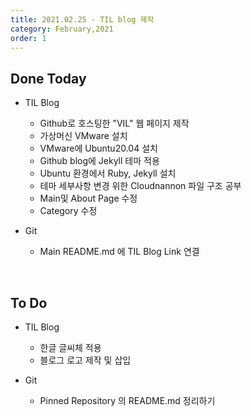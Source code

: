 ```yaml
---
title: 2021.02.25 - TIL blog 제작 
category: February,2021
order: 1
---
```


## Done Today

- TIL Blog
  - Github로 호스팅한 "VIL" 웹 페이지 제작
  - 가상머신 VMware 설치
  - VMware에 Ubuntu20.04 설치
  - Github blog에 Jekyll 테마 적용
  - Ubuntu 환경에서 Ruby, Jekyll 설치
  - 테마 세부사항 변경 위한 Cloudnannon 파일 구조 공부
  - Main및 About Page 수정
  - Category 수정



- Git
  - Main README.md 에 TIL Blog Link 연결  

<br>

## To Do

- TIL Blog
  - 한글 글씨체 적용
  - 블로그 로고 제작 및 삽입



- Git
  - Pinned Repository 의 README.md 정리하기